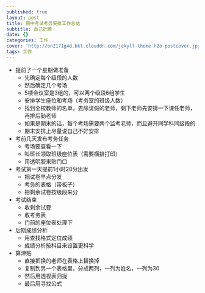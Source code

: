 ```yaml
---
published: true
layout: post
title: 期中考试考务安排工作总结
subtitle: 自己折腾
date: {}
categories: 工作
cover: 'http://on2171g4d.bkt.clouddn.com/jekyll-theme-h2o-postcover.jpg'
tags: 工作
---
```

- 提前了一个星期做准备
	- 先确定每个级段的人数
	- 然后确定几个考场
	- 5楼会议室是3组的，可以两个级段6组学生
	- 安排学生座位和考场（考务室的班级人数）
	- 找到全校教师的名单，去除请假的老师，剩下老师先安排一下课任老师，再排后勤老师
	- 如果是期末的话，每个考场需要两个监考老师，而且避开同学科同级段的
	- 期末安排上尽量说自己不好安排
- 考前几天发布考务任务
	- 考场要查看一下
	- 叫班长领取班级座位表（需要横排打印）
	- 用透明胶来贴门口
- 考试第一天提前1小时20分出发
	- 把试卷早点分发
	- 考务的表格（带板子）
	- 把剩余试卷按级段来分
- 考试结束
	- 收剩余试卷
	- 收考务表
	- 门前的座位表处理下
- 后期成绩分析
	- 用查找格式定位成绩
	- 成绩分析按科目来设置更科学
- 算津贴
	- 直接把换的老师在表格上替换掉
    - 复制到另一个表格里，分成两列，一列为姓名，一列为30
	- 然后用透视表归拢
	- 最后用寻找公式
